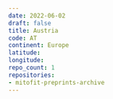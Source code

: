 ```yaml
---
date: 2022-06-02
draft: false
title: Austria
code: AT
continent: Europe
latitude:
longitude:
repo_count: 1
repositories:
- mitofit-preprints-archive
---
```



